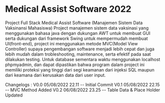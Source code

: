 # Medical Assist Software 2022
 Project Full Stack Medical Assist Software (Manajemen Sistem Data Vaksinansi Mahasiswa)
Project manajemen sistem data vaksinasi yang menggunakan bahasa java dengan dukungan AWT untuk membuat GUI serta dukungan dari framework Swing untuk mempermudah membuat UI(front-end), project ini menggunakan metode MVC(Model View Controller) supaya pengembangan software menjadi lebih cepat dan juga lebih mudah dalam trobleshooting, maintenance, serta efektif pada saat dilakukan testing. Untuk database sementara waktu menggunakan localhost phpmyadmin, dan dapat dipastikan bahwa program dalam project ini memiliki proteksi yang tinggi dari segi keamanan dari injeksi SQL maupun dari keamana dari kerusakan data dari user input.

Changelogs :
V0.0 05/08/2022 22.11 -- Initial Commit
V0.1 05/08/2022 22.15 -- MVC Method Added
V0.2 06/08/2022 23.25 -- Table Data & Place Holder Updated
